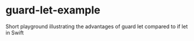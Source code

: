 # guard-let-example
Short playground illustrating the advantages of guard let compared to if let in Swift
